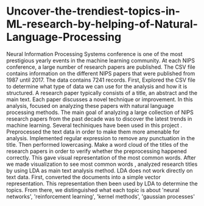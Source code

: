 # Uncover-the-trendiest-topics-in-ML-research-by-helping-of-Natural-Language-Processing

Neural Information Processing Systems  conference is one of the most prestigious yearly events in the machine learning community. At each NIPS conference, a large number of research papers are published. The CSV file contains information on the different NIPS papers that were published from 1987 until 2017. The data contains 7241 records.  First,  Explored the CSV file to determine what type of data we can use for the analysis and how it is structured. A research paper typically consists of a title, an abstract and the main text. Each paper discusses a novel technique or improvement. In this analysis, focused on analyzing these papers with natural language processing methods.  The main goal of analyzing  a large collection of NIPS research papers from the past decade   was to discover the latest trends in machine learning.  Several techiniques have been used in this project .  Preprocessed  the text data  in order to make them more amenable for analysis.  Implemented regular expression to remove any punctuation in the title. Then   performed lowercasing. Make a word cloud of the titles of the research papers in order to verify whether the preprocessing happened correctly. This gave visual representation of the most common words. 
After we made visualization to see most common words ,  analyzed research titles  by using LDA as  main text analysis method.  LDA does not work directly on text data. First,  converted the documents into a simple vector representation. This representation  then  been used by LDA to determine the topics. From there, we  distinguished what each topic is about 'neural networks', 'reinforcement learning', 'kernel methods', 'gaussian processes'


